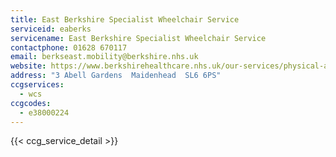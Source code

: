```yaml
---
title: East Berkshire Specialist Wheelchair Service
serviceid: eaberks
servicename: East Berkshire Specialist Wheelchair Service
contactphone: 01628 670117
email: berkseast.mobility@berkshire.nhs.uk
website: https://www.berkshirehealthcare.nhs.uk/our-services/physical-and-community-healthcare/east-berkshire-specialist-wheelchair-service/
address: "3 Abell Gardens  Maidenhead  SL6 6PS"
ccgservices:
  - wcs
ccgcodes:
  - e38000224
---
```


{{< ccg_service_detail >}}
